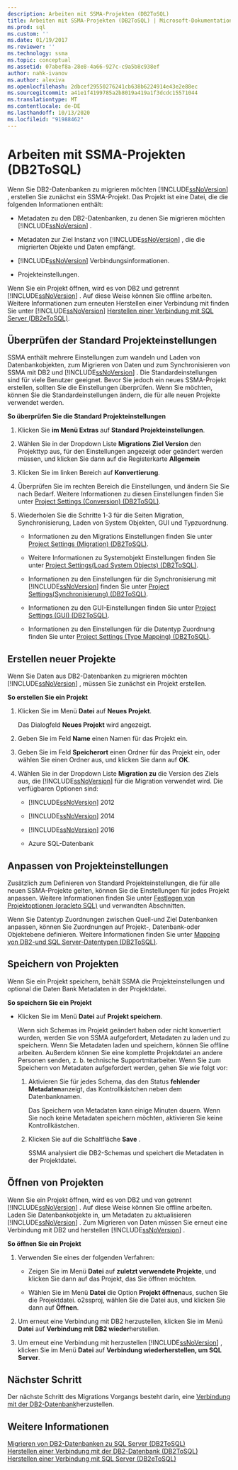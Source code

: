 ```yaml
---
description: Arbeiten mit SSMA-Projekten (DB2ToSQL)
title: Arbeiten mit SSMA-Projekten (DB2ToSQL) | Microsoft-Dokumentation
ms.prod: sql
ms.custom: ''
ms.date: 01/19/2017
ms.reviewer: ''
ms.technology: ssma
ms.topic: conceptual
ms.assetid: 07abef8a-28e8-4a66-927c-c9a5b8c938ef
author: nahk-ivanov
ms.author: alexiva
ms.openlocfilehash: 2dbcef29550276241cb638b6224914e43e2e88ec
ms.sourcegitcommit: a41e1f4199785a2b8019a419a1f3dcdc15571044
ms.translationtype: MT
ms.contentlocale: de-DE
ms.lasthandoff: 10/13/2020
ms.locfileid: "91988462"
---
```

# <a name="working-with-ssma-projects-db2tosql"></a>Arbeiten mit SSMA-Projekten (DB2ToSQL)
Wenn Sie DB2-Datenbanken zu migrieren möchten [!INCLUDE[ssNoVersion](../../includes/ssnoversion-md.md)] , erstellen Sie zunächst ein SSMA-Projekt. Das Projekt ist eine Datei, die die folgenden Informationen enthält:  
  
-   Metadaten zu den DB2-Datenbanken, zu denen Sie migrieren möchten [!INCLUDE[ssNoVersion](../../includes/ssnoversion-md.md)] .  
  
-   Metadaten zur Ziel Instanz von [!INCLUDE[ssNoVersion](../../includes/ssnoversion-md.md)] , die die migrierten Objekte und Daten empfängt.  
  
-   [!INCLUDE[ssNoVersion](../../includes/ssnoversion-md.md)] Verbindungsinformationen.  
  
-   Projekteinstellungen.  
  
Wenn Sie ein Projekt öffnen, wird es von DB2 und getrennt [!INCLUDE[ssNoVersion](../../includes/ssnoversion-md.md)] . Auf diese Weise können Sie offline arbeiten. Weitere Informationen zum erneuten Herstellen einer Verbindung mit finden Sie unter [!INCLUDE[ssNoVersion](../../includes/ssnoversion-md.md)] [Herstellen einer Verbindung mit SQL Server &#40;DB2eToSQL&#41;](../../ssma/db2/connecting-to-sql-server-db2etosql.md).  
  
## <a name="reviewing-default-project-settings"></a>Überprüfen der Standard Projekteinstellungen  
SSMA enthält mehrere Einstellungen zum wandeln und Laden von Datenbankobjekten, zum Migrieren von Daten und zum Synchronisieren von SSMA mit DB2 und [!INCLUDE[ssNoVersion](../../includes/ssnoversion-md.md)] . Die Standardeinstellungen sind für viele Benutzer geeignet. Bevor Sie jedoch ein neues SSMA-Projekt erstellen, sollten Sie die Einstellungen überprüfen. Wenn Sie möchten, können Sie die Standardeinstellungen ändern, die für alle neuen Projekte verwendet werden.  
  
**So überprüfen Sie die Standard Projekteinstellungen**  
  
1.  Klicken Sie **im Menü Extras** auf **Standard Projekteinstellungen**.  
  
2.  Wählen Sie in der Dropdown Liste **Migrations Ziel Version** den Projekttyp aus, für den Einstellungen angezeigt oder geändert werden müssen, und klicken Sie dann auf die Registerkarte **Allgemein**  
  
3.  Klicken Sie im linken Bereich auf **Konvertierung**.  
  
4.  Überprüfen Sie im rechten Bereich die Einstellungen, und ändern Sie Sie nach Bedarf. Weitere Informationen zu diesen Einstellungen finden Sie unter [Project Settings &#40;Conversion&#41; &#40;DB2ToSQL&#41;](../../ssma/db2/project-settings-conversion-db2tosql.md).  
  
5.  Wiederholen Sie die Schritte 1-3 für die Seiten Migration, Synchronisierung, Laden von System Objekten, GUI und Typzuordnung.  
  
    -   Informationen zu den Migrations Einstellungen finden Sie unter [Project Settings &#40;Migration&#41; &#40;DB2ToSQL&#41;](../../ssma/db2/project-settings-migration-db2tosql.md).  
  
    -   Weitere Informationen zu Systemobjekt Einstellungen finden Sie unter [Project Settings&#40;Load System Objects&#41; &#40;DB2ToSQL&#41;](../../ssma/db2/project-settings-loading-system-objects-db2tosql.md).  
  
    -   Informationen zu den Einstellungen für die Synchronisierung mit [!INCLUDE[ssNoVersion](../../includes/ssnoversion-md.md)] finden Sie unter [Project Settings&#40;Synchronisierung&#41; &#40;DB2ToSQL&#41;](../../ssma/db2/project-settings-synchronization-db2tosql.md).  
  
    -   Informationen zu den GUI-Einstellungen finden Sie unter [Project Settings &#40;GUI&#41; &#40;DB2ToSQL&#41;](../../ssma/db2/project-settings-gui-db2tosql.md).  
  
    -   Informationen zu den Einstellungen für die Datentyp Zuordnung finden Sie unter [Project Settings &#40;Type Mapping&#41; &#40;DB2ToSQL&#41;](../../ssma/db2/project-settings-type-mapping-db2tosql.md).  
  
## <a name="creating-new-projects"></a>Erstellen neuer Projekte  
Wenn Sie Daten aus DB2-Datenbanken zu migrieren möchten [!INCLUDE[ssNoVersion](../../includes/ssnoversion-md.md)] , müssen Sie zunächst ein Projekt erstellen.  
  
**So erstellen Sie ein Projekt**  
  
1.  Klicken Sie im Menü **Datei** auf **Neues Projekt**.  
  
    Das Dialogfeld **Neues Projekt** wird angezeigt.  
  
2.  Geben Sie im Feld **Name** einen Namen für das Projekt ein.  
  
3.  Geben Sie im Feld **Speicherort** einen Ordner für das Projekt ein, oder wählen Sie einen Ordner aus, und klicken Sie dann auf **OK**.  
  
4.  Wählen Sie in der Dropdown Liste **Migration zu** die Version des Ziels aus, die [!INCLUDE[ssNoVersion](../../includes/ssnoversion-md.md)] für die Migration verwendet wird. Die verfügbaren Optionen sind:  
  
    -   [!INCLUDE[ssNoVersion](../../includes/ssnoversion-md.md)] 2012  
  
    -   [!INCLUDE[ssNoVersion](../../includes/ssnoversion-md.md)] 2014  
  
    -   [!INCLUDE[ssNoVersion](../../includes/ssnoversion-md.md)] 2016  
  
    -   Azure SQL-Datenbank  
  
## <a name="customizing-project-settings"></a>Anpassen von Projekteinstellungen  
Zusätzlich zum Definieren von Standard Projekteinstellungen, die für alle neuen SSMA-Projekte gelten, können Sie die Einstellungen für jedes Projekt anpassen. Weitere Informationen finden Sie unter [Festlegen von Projektoptionen &#40;oracleto SQL&#41;](../../ssma/oracle/setting-project-options-oracletosql.md) und verwandten Abschnitten.  
  
Wenn Sie Datentyp Zuordnungen zwischen Quell-und Ziel Datenbanken anpassen, können Sie Zuordnungen auf Projekt-, Datenbank-oder Objektebene definieren. Weitere Informationen finden Sie unter [Mapping von DB2-und SQL Server-Datentypen &#40;DB2ToSQL&#41;](../../ssma/db2/mapping-db2-and-sql-server-data-types-db2tosql.md).  
  
## <a name="saving-projects"></a>Speichern von Projekten  
Wenn Sie ein Projekt speichern, behält SSMA die Projekteinstellungen und optional die Daten Bank Metadaten in der Projektdatei.  
  
**So speichern Sie ein Projekt**  
  
-   Klicken Sie im Menü **Datei** auf **Projekt speichern**.  
  
    Wenn sich Schemas im Projekt geändert haben oder nicht konvertiert wurden, werden Sie von SSMA aufgefordert, Metadaten zu laden und zu speichern. Wenn Sie Metadaten laden und speichern, können Sie offline arbeiten. Außerdem können Sie eine komplette Projektdatei an andere Personen senden, z. b. technische Supportmitarbeiter. Wenn Sie zum Speichern von Metadaten aufgefordert werden, gehen Sie wie folgt vor:  
  
    1.  Aktivieren Sie für jedes Schema, das den Status **fehlender Metadaten**anzeigt, das Kontrollkästchen neben dem Datenbanknamen.  
  
        Das Speichern von Metadaten kann einige Minuten dauern. Wenn Sie noch keine Metadaten speichern möchten, aktivieren Sie keine Kontrollkästchen.  
  
    2.  Klicken Sie auf die Schaltfläche **Save** .  
  
        SSMA analysiert die DB2-Schemas und speichert die Metadaten in der Projektdatei.  
  
## <a name="opening-projects"></a>Öffnen von Projekten  
Wenn Sie ein Projekt öffnen, wird es von DB2 und von getrennt [!INCLUDE[ssNoVersion](../../includes/ssnoversion-md.md)] . Auf diese Weise können Sie offline arbeiten. Laden Sie Datenbankobjekte in, um Metadaten zu aktualisieren [!INCLUDE[ssNoVersion](../../includes/ssnoversion-md.md)] . Zum Migrieren von Daten müssen Sie erneut eine Verbindung mit DB2 und herstellen [!INCLUDE[ssNoVersion](../../includes/ssnoversion-md.md)] .  
  
**So öffnen Sie ein Projekt**  
  
1.  Verwenden Sie eines der folgenden Verfahren:  
  
    -   Zeigen Sie im Menü **Datei** auf **zuletzt verwendete Projekte**, und klicken Sie dann auf das Projekt, das Sie öffnen möchten.  
  
    -   Wählen Sie im Menü **Datei** die Option **Projekt öffnen**aus, suchen Sie die Projektdatei. o2ssproj, wählen Sie die Datei aus, und klicken Sie dann auf **Öffnen**.  
  
2.  Um erneut eine Verbindung mit DB2 herzustellen, klicken Sie im Menü **Datei** auf **Verbindung mit DB2 wieder**herstellen.  
  
3.  Um erneut eine Verbindung mit herzustellen [!INCLUDE[ssNoVersion](../../includes/ssnoversion-md.md)] , klicken Sie im Menü **Datei** auf **Verbindung wiederherstellen, um SQL Server**.  
  
## <a name="next-step"></a>Nächster Schritt  
Der nächste Schritt des Migrations Vorgangs besteht darin, eine [Verbindung mit der DB2-Datenbank](./connecting-to-db2-database-db2tosql.md)herzustellen.  
  
## <a name="see-also"></a>Weitere Informationen  
[Migrieren von DB2-Datenbanken zu SQL Server &#40;DB2ToSQL&#41;](../../ssma/db2/migrating-db2-databases-to-sql-server-db2tosql.md)  
[Herstellen einer Verbindung mit der DB2-Datenbank &#40;DB2ToSQL&#41;](../../ssma/db2/connecting-to-db2-database-db2tosql.md)  
[Herstellen einer Verbindung mit SQL Server &#40;DB2eToSQL&#41;](../../ssma/db2/connecting-to-sql-server-db2etosql.md)  
